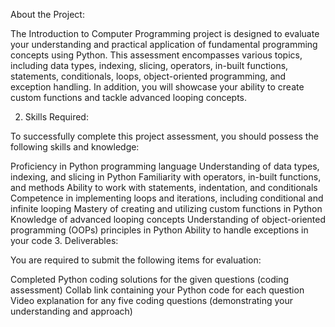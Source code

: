 About the Project:

The Introduction to Computer Programming project is designed to evaluate your understanding and practical application of fundamental programming concepts using Python. This assessment encompasses various topics, including data types, indexing, slicing, operators, in-built functions, statements, conditionals, loops, object-oriented programming, and exception handling. In addition, you will showcase your ability to create custom functions and tackle advanced looping concepts.

2. Skills Required:

To successfully complete this project assessment, you should possess the following skills and knowledge:

Proficiency in Python programming language
Understanding of data types, indexing, and slicing in Python
Familiarity with operators, in-built functions, and methods
Ability to work with statements, indentation, and conditionals
Competence in implementing loops and iterations, including conditional and infinite looping
Mastery of creating and utilizing custom functions in Python
Knowledge of advanced looping concepts
Understanding of object-oriented programming (OOPs) principles in Python
Ability to handle exceptions in your code
3. Deliverables:

You are required to submit the following items for evaluation:

Completed Python coding solutions for the given questions (coding assessment)
Collab link containing your Python code for each question
Video explanation for any five coding questions (demonstrating your understanding and approach)
